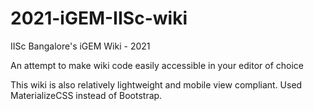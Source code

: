# 2021-iGEM-IISc-wiki
IISc Bangalore's iGEM Wiki - 2021

An attempt to make wiki code easily accessible in your editor of choice

This wiki is also relatively lightweight and mobile view compliant. Used MaterializeCSS instead of Bootstrap.
